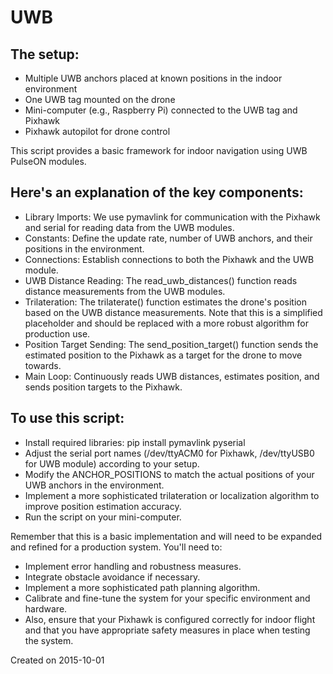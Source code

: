 # UWB
## The setup:
- Multiple UWB anchors placed at known positions in the indoor environment
- One UWB tag mounted on the drone
- Mini-computer (e.g., Raspberry Pi) connected to the UWB tag and Pixhawk
- Pixhawk autopilot for drone control


This script provides a basic framework for indoor navigation using UWB PulseON modules. 

## Here's an explanation of the key components:
- Library Imports: We use pymavlink for communication with the Pixhawk and serial for reading data from the UWB modules.
- Constants: Define the update rate, number of UWB anchors, and their positions in the environment.
- Connections: Establish connections to both the Pixhawk and the UWB module.
- UWB Distance Reading: The read_uwb_distances() function reads distance measurements from the UWB modules.
- Trilateration: The trilaterate() function estimates the drone's position based on the UWB distance measurements. Note that this is a simplified placeholder and should be replaced with a more robust algorithm for production use.
- Position Target Sending: The send_position_target() function sends the estimated position to the Pixhawk as a target for the drone to move towards.
- Main Loop: Continuously reads UWB distances, estimates position, and sends position targets to the Pixhawk.

## To use this script:
- Install required libraries: pip install pymavlink pyserial
- Adjust the serial port names (/dev/ttyACM0 for Pixhawk, /dev/ttyUSB0 for UWB module) according to your setup.
- Modify the ANCHOR_POSITIONS to match the actual positions of your UWB anchors in the environment.
- Implement a more sophisticated trilateration or localization algorithm to improve position estimation accuracy.
- Run the script on your mini-computer.

Remember that this is a basic implementation and will need to be expanded and refined for a production system. You'll need to:
- Implement error handling and robustness measures.
- Integrate obstacle avoidance if necessary.
- Implement a more sophisticated path planning algorithm.
- Calibrate and fine-tune the system for your specific environment and hardware.
- Also, ensure that your Pixhawk is configured correctly for indoor flight and that you have appropriate safety measures in place when testing the system.

Created on 2015-10-01